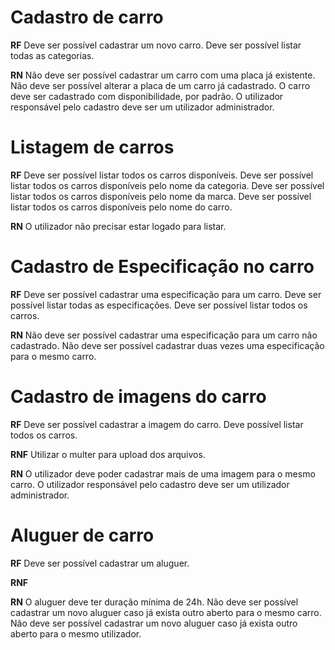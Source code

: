 # Cadastro de carro
**RF**
Deve ser possível cadastrar um novo carro.
Deve ser possível listar todas as categorias.

**RN**
Não deve ser possível cadastrar um carro com uma placa já existente.
Não deve ser possível alterar a placa de um carro já cadastrado.
O carro deve ser cadastrado  com disponibilidade, por padrão.
O utilizador responsável pelo cadastro deve ser um utilizador administrador.

# Listagem de carros
**RF**
Deve ser possível listar todos os carros disponíveis.
Deve ser possível listar todos os carros disponíveis pelo nome da categoria. 
Deve ser possível listar todos os carros disponíveis pelo nome da marca.
Deve ser possível listar todos os carros disponíveis pelo nome do carro. 

**RN**
O utilizador não precisar estar logado para listar.

# Cadastro de Especificação no carro
**RF**
Deve ser possível cadastrar uma especificação para um carro.
Deve ser possível listar todas as especificações.
Deve ser possível listar todos os carros.

**RN**
Não deve ser possível cadastrar uma especificação para um carro não cadastrado.
Não deve ser possível cadastrar duas vezes uma especificação para o mesmo carro.

# Cadastro de imagens do carro
**RF**
Deve ser possível cadastrar a imagem do carro.
Deve possível listar todos os carros.

**RNF**
Utilizar o multer para upload dos arquivos.

**RN**
O utilizador deve poder cadastrar mais de uma imagem para o mesmo carro.
O utilizador responsável pelo cadastro deve ser um utilizador administrador.

# Aluguer de carro
**RF**
Deve ser possível cadastrar um aluguer.

**RNF**

**RN**
O aluguer deve ter duração mínima de 24h.
Não deve ser possível cadastrar um novo aluguer caso já exista outro aberto para o mesmo carro.
Não deve ser possível cadastrar um novo aluguer caso já exista outro aberto para o mesmo utilizador.

<!-- ------------------------------- -->
<!-- **RF** => Requisitos funcionais

**RNF** => Requisitos não funcionais

**RN** => Regras de negócio -->